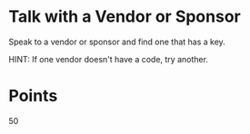 # Talk with a Vendor or Sponsor
Speak to a vendor or sponsor and find one that has a key.

HINT: If one vendor doesn't have a code, try another.

# Points
50
